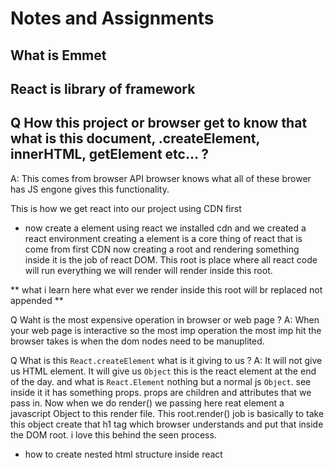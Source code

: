 # Notes and Assignments

## What is Emmet

## React is library of framework

## Q How this project or browser get to know that what is this document, .createElement, innerHTML, getElement etc... ?

A: This comes from browser API browser knows what all of these brower has JS engone gives this functionality.

This is how we get react into our project using CDN first 

- now create a element using react we installed cdn and we created a react environment
  creating a element is a core thing of react that is come from first CDN
  now creating a root and rendering something inside it is the job of react DOM. This root is place where all react code will run everything we will render will render inside this root.

** what i learn here what ever we render inside this root will br replaced not appended **

Q Waht is the most expensive operation in browser or web page ?
A: When your web page is interactive so the most imp operation the most imp hit the browser takes is when the dom nodes need to be manuplited.

Q What is this `React.createElement` what is it giving to us ?
A: It will not give us HTML element. It will give us `Object` this is the react element at the end of the day. and what is `React.Element` nothing but a normal js `Object`.
see inside it it has something props. props are children and attributes that we pass in.
Now when we do render() we passing here reat element a javascript Object to this render file. This root.render() job is basically to take this object create that h1 tag which browser understands and put that inside the DOM root.
i love this behind the seen process.

- how to create nested html structure inside react
